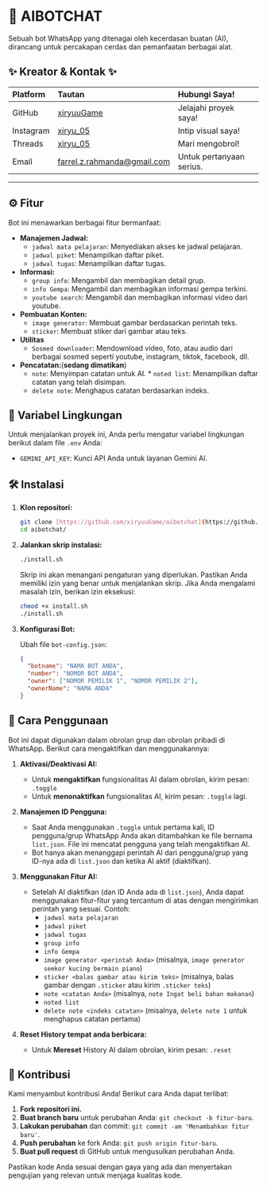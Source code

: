 # 🤖 AIBOTCHAT

Sebuah bot WhatsApp yang ditenagai oleh kecerdasan buatan (AI), dirancang untuk percakapan cerdas dan pemanfaatan berbagai alat.

## ✨ Kreator & Kontak ✨

| Platform  | Tautan                                                            | Hubungi Saya!            |
| :-------- | :---------------------------------------------------------------- | :----------------------- |
| GitHub    | [xiryuuGame](https://www.github.com/xiryuuGame)                   | Jelajahi proyek saya!    |
| Instagram | [xiryu_05](https://www.instagram.com/xiryu_05/)                   | Intip visual saya!       |
| Threads   | [xiryu_05](https://www.threads.net/@xiryu_05)                     | Mari mengobrol!          |
| Email     | [farrel.z.rahmanda@gmail.com](mailto:farrel.z.rahmanda@gmail.com) | Untuk pertanyaan serius. |

---

## ⚙️ Fitur

Bot ini menawarkan berbagai fitur bermanfaat:

- **Manajemen Jadwal:**
  - `jadwal mata pelajaran`: Menyediakan akses ke jadwal pelajaran.
  - `jadwal piket`: Menampilkan daftar piket.
  - `jadwal tugas`: Menampilkan daftar tugas.
- **Informasi:**
  - `group info`: Mengambil dan membagikan detail grup.
  - `info Gempa`: Mengambil dan membagikan informasi gempa terkini.
  - `youtube search`: Mengambil dan membagikan informasi video dari youtube.
- **Pembuatan Konten:**
  - `image generator`: Membuat gambar berdasarkan perintah teks.
  - `sticker`: Membuat stiker dari gambar atau teks.
- **Utilitas**
  - `Sosmed downloader`: Mendownload video, foto, atau audio dari berbagai sosmed seperti youtube, instagram, tiktok, facebook, dll.
- **Pencatatan:**(**sedang dimatikan**)
  - `note`: Menyimpan catatan untuk AI. \* `noted list`: Menampilkan daftar catatan yang telah disimpan.
  - `delete note`: Menghapus catatan berdasarkan indeks.

## 🔑 Variabel Lingkungan

Untuk menjalankan proyek ini, Anda perlu mengatur variabel lingkungan berikut dalam file `.env` Anda:

- `GEMINI_API_KEY`: Kunci API Anda untuk layanan Gemini AI.

## 🛠️ Instalasi

1. **Klon repositori:**

   ```bash
   git clone [https://github.com/xiryuuGame/aibotchat](https://github.com/xiryuuGame/aibotchat)
   cd aibotchat/
   ```

2. **Jalankan skrip instalasi:**

   ```bash
   ./install.sh
   ```

   Skrip ini akan menangani pengaturan yang diperlukan. Pastikan Anda memiliki izin yang benar untuk menjalankan skrip. Jika Anda mengalami masalah izin, berikan izin eksekusi:

   ```bash
   chmod +x install.sh
   ./install.sh
   ```

3. **Konfigurasi Bot:**

   Ubah file `bot-config.json`:

   ```json
   {
     "botname": "NAMA BOT ANDA",
     "number": "NOMOR BOT ANDA",
     "owner": ["NOMOR PEMILIK 1", "NOMOR PEMILIK 2"],
     "ownerName": "NAMA ANDA"
   }
   ```

## 🚀 Cara Penggunaan

Bot ini dapat digunakan dalam obrolan grup dan obrolan pribadi di WhatsApp. Berikut cara mengaktifkan dan menggunakannya:

1. **Aktivasi/Deaktivasi AI:**

   - Untuk **mengaktifkan** fungsionalitas AI dalam obrolan, kirim pesan: `.toggle`
   - Untuk **menonaktifkan** fungsionalitas AI, kirim pesan: `.toggle` lagi.

2. **Manajemen ID Pengguna:**

   - Saat Anda menggunakan `.toggle` untuk pertama kali, ID pengguna/grup WhatsApp Anda akan ditambahkan ke file bernama `list.json`. File ini mencatat pengguna yang telah mengaktifkan AI.
   - Bot hanya akan menanggapi perintah AI dari pengguna/grup yang ID-nya ada di `list.json` dan ketika AI aktif (diaktifkan).

3. **Menggunakan Fitur AI:**

   - Setelah AI diaktifkan (dan ID Anda ada di `list.json`), Anda dapat menggunakan fitur-fitur yang tercantum di atas dengan mengirimkan perintah yang sesuai. Contoh:
     - `jadwal mata pelajaran`
     - `jadwal piket`
     - `jadwal tugas`
     - `group info`
     - `info Gempa`
     - `image generator <perintah Anda>` (misalnya, `image generator seekor kucing bermain piano`)
     - `sticker <balas gambar atau kirim teks>` (misalnya, balas gambar dengan `.sticker` atau kirim `.sticker teks`)
     - `note <catatan Anda>` (misalnya, `note Ingat beli bahan makanan`)
     - `noted list`
     - `delete note <indeks catatan>` (misalnya, `delete note 1` untuk menghapus catatan pertama)

4. **Reset History tempat anda berbicara:**

   - Untuk **Mereset** History AI dalam obrolan, kirim pesan: `.reset`

## 🤝 Kontribusi

Kami menyambut kontribusi Anda! Berikut cara Anda dapat terlibat:

1. **Fork repositori ini.**
2. **Buat branch baru** untuk perubahan Anda: `git checkout -b fitur-baru`.
3. **Lakukan perubahan** dan commit: `git commit -am 'Menambahkan fitur baru'`.
4. **Push perubahan** ke fork Anda: `git push origin fitur-baru`.
5. **Buat pull request** di GitHub untuk mengusulkan perubahan Anda.

Pastikan kode Anda sesuai dengan gaya yang ada dan menyertakan pengujian yang relevan untuk menjaga kualitas kode.
